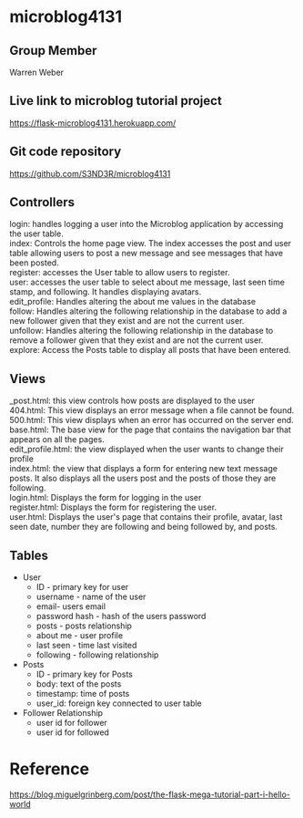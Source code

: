 # microblog4131

## Group Member
Warren Weber

## Live link to microblog tutorial project
https://flask-microblog4131.herokuapp.com/

## Git code repository
https://github.com/S3ND3R/microblog4131

## Controllers
login: handles logging a user into the Microblog application by accessing the
user table.  
index: Controls the home page view. The index accesses the post and user table
allowing users to post a new message and see messages that have been posted.  
register: accesses the User table to allow users to register.  
user: accesses the user table to select about me message, last seen time stamp,
and following. It handles displaying avatars.  
edit_profile: Handles altering the about me values in the database  
follow: Handles altering the following relationship in the database to add a new
follower given that they exist and are not the current user.  
unfollow: Handles altering the following relationship in the database to remove
a follower given that they exist and are not the current user.  
explore: Access the Posts table to display all posts that have been entered.  

## Views
\_post.html: this view controls how posts are displayed to the user  
404.html: This view displays an error message when a file cannot be found.  
500.html: This view displays when an error has occurred on the server end.  
base.html: The base view for the page that contains the navigation bar that appears
on all the pages.  
edit_profile.html: the view displayed when the user wants to change their profile  
index.html: the view that displays a form for entering new text message posts.
It also displays all the users post and the posts of those they are following.  
login.html: Displays the form for logging in the user  
register.html: Displays the form for registering the user.  
user.html: Displays the user's page that contains their profile, avatar, last seen date,
number they are following and being followed by, and posts.  

## Tables
* User
  * ID - primary key for user
  * username - name of the user
  * email- users email
  * password hash - hash of the users password
  * posts - posts relationship
  * about me - user profile
  * last seen - time last visited
  * following - following relationship
* Posts
  * ID - primary key for Posts
  * body: text of the posts
  * timestamp: time of posts
  * user_id: foreign key connected to user table
* Follower Relationship
  * user id for follower
  * user id for followed

# Reference
https://blog.miguelgrinberg.com/post/the-flask-mega-tutorial-part-i-hello-world
